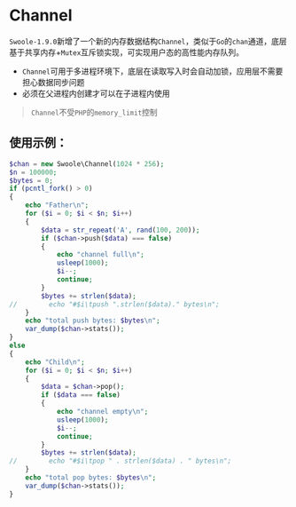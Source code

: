 # Channel

 `Swoole-1.9.0`新增了一个新的内存数据结构`Channel`，类似于`Go`的`chan`通道，底层基于共享内存+`Mutex`互斥锁实现，可实现用户态的高性能内存队列。

* `Channel`可用于多进程环境下，底层在读取写入时会自动加锁，应用层不需要担心数据同步问题
* 必须在父进程内创建才可以在子进程内使用

> `Channel`不受`PHP`的`memory_limit`控制

使用示例：
----
```php
$chan = new Swoole\Channel(1024 * 256);
$n = 100000;
$bytes = 0;
if (pcntl_fork() > 0)
{
    echo "Father\n";
    for ($i = 0; $i < $n; $i++)
    {
        $data = str_repeat('A', rand(100, 200));
        if ($chan->push($data) === false)
        {
            echo "channel full\n";
            usleep(1000);
            $i--;
            continue;
        }
        $bytes += strlen($data);
//        echo "#$i\tpush ".strlen($data)." bytes\n";
    }
    echo "total push bytes: $bytes\n";
    var_dump($chan->stats());
}
else
{
    echo "Child\n";
    for ($i = 0; $i < $n; $i++)
    {
        $data = $chan->pop();
        if ($data === false)
        {
            echo "channel empty\n";
            usleep(1000);
            $i--;
            continue;
        }
        $bytes += strlen($data);
//        echo "#$i\tpop " . strlen($data) . " bytes\n";
    }
    echo "total pop bytes: $bytes\n";
    var_dump($chan->stats());
}
```